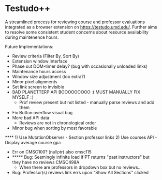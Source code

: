 # Testudo++
A streamlined process for reviewing course and professor evaluations integrated as a browser extension on https://testudo.umd.edu/. Further aims to resolve some consistent student concerns about resource availability during maintenence hours.

Future Implementations:
- Review criteria (Filter By, Sort By)
- Extension window interface
- Phase out DOM-timer delay? (bug with occasionally unloaded links)
- Maintenance hours access
- Window size adjustment (too extra?)
- Minor pixel alignments
- Set link screen to invisible
- BAD PLANETTERP API BOOOOOOOOO :( MUST MANUALLY FIX MYSELF :(
    - Prof review present but not listed - manually parse reviews and add them
- Fix Button overflow visual bug
- More bad API data
    - Reviews are not in chronological order
- Minor bug when sorting by most favorable

**** 1) Use MutationObserver
    - Section professor links
2) Use courses API
    - Display average course gpa

- Err on CMSC100? (nullptr) also cmsc115
- ***** Bug: Seemingly infinite load if PT returns "past instructors" but they have no reviews CMSC498A
    - When there are professors in dropdown box but no reviews...
- Bug: Professor(s) reviews link errs upon "Show All Sections" clicked